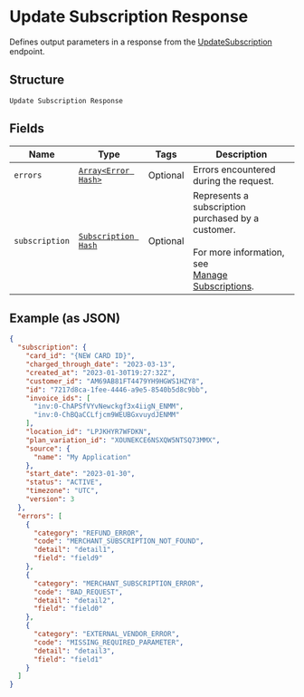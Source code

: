 
# Update Subscription Response

Defines output parameters in a response from the
[UpdateSubscription](../../doc/api/subscriptions.md#update-subscription) endpoint.

## Structure

`Update Subscription Response`

## Fields

| Name | Type | Tags | Description |
|  --- | --- | --- | --- |
| `errors` | [`Array<Error Hash>`](../../doc/models/error.md) | Optional | Errors encountered during the request. |
| `subscription` | [`Subscription Hash`](../../doc/models/subscription.md) | Optional | Represents a subscription purchased by a customer.<br><br>For more information, see<br>[Manage Subscriptions](https://developer.squareup.com/docs/subscriptions-api/manage-subscriptions). |

## Example (as JSON)

```json
{
  "subscription": {
    "card_id": "{NEW CARD ID}",
    "charged_through_date": "2023-03-13",
    "created_at": "2023-01-30T19:27:32Z",
    "customer_id": "AM69AB81FT4479YH9HGWS1HZY8",
    "id": "7217d8ca-1fee-4446-a9e5-8540b5d8c9bb",
    "invoice_ids": [
      "inv:0-ChAPSfVYvNewckgf3x4iigN_ENMM",
      "inv:0-ChBQaCCLfjcm9WEUBGxvuydJENMM"
    ],
    "location_id": "LPJKHYR7WFDKN",
    "plan_variation_id": "XOUNEKCE6NSXQW5NTSQ73MMX",
    "source": {
      "name": "My Application"
    },
    "start_date": "2023-01-30",
    "status": "ACTIVE",
    "timezone": "UTC",
    "version": 3
  },
  "errors": [
    {
      "category": "REFUND_ERROR",
      "code": "MERCHANT_SUBSCRIPTION_NOT_FOUND",
      "detail": "detail1",
      "field": "field9"
    },
    {
      "category": "MERCHANT_SUBSCRIPTION_ERROR",
      "code": "BAD_REQUEST",
      "detail": "detail2",
      "field": "field0"
    },
    {
      "category": "EXTERNAL_VENDOR_ERROR",
      "code": "MISSING_REQUIRED_PARAMETER",
      "detail": "detail3",
      "field": "field1"
    }
  ]
}
```

